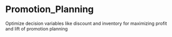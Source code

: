 # Promotion_Planning
Optimize decision variables like discount and inventory for maximizing profit and lift of promotion planning

